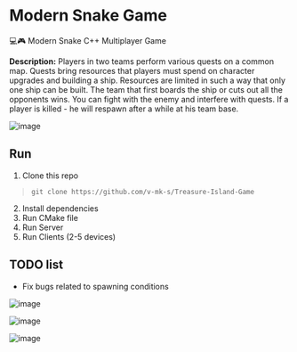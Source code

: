 # Modern Snake Game
💻🎮 Modern Snake С++ Multiplayer Game

**Description:**
Players in two teams perform various quests on a common map. Quests bring resources that players must spend on character upgrades and building a ship. Resources are limited in such a way that only one ship can be built. The team that first boards the ship or cuts out all the opponents wins. You can fight with the enemy and interfere with quests. If a player is killed - he will respawn after a while at his team base.

![image](https://user-images.githubusercontent.com/32800793/155964918-217e8556-0bfe-4c50-9890-51245a8fa94c.png)

## Run

1. Clone this repo
> `git clone https://github.com/v-mk-s/Treasure-Island-Game`
2. Install dependencies
3. Run CMake file
4. Run Server
5. Run Clients (2-5 devices)
 
## TODO list
* Fix bugs related to spawning conditions

![image](https://user-images.githubusercontent.com/32800793/155964368-8ab3246c-f320-474c-acff-a6e196fdb3fc.png)

![image](https://user-images.githubusercontent.com/32800793/155964597-498e3f32-11c2-41c8-b40c-1f3c3a3f93fd.png)

![image](https://user-images.githubusercontent.com/32800793/155964773-7ad28146-2e8e-4d8e-9fe3-47569cbb9378.png)

